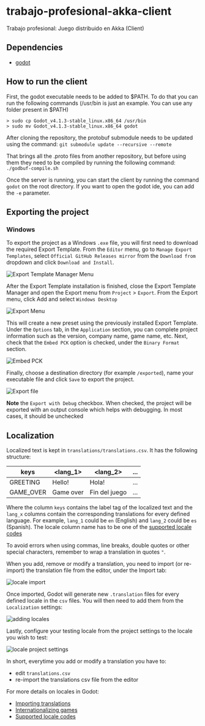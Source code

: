 # trabajo-profesional-akka-client
Trabajo profesional: Juego distribuido en Akka (Client)

## Dependencies

* [godot](https://godotengine.org/download/archive/4.1.3-stable/)

## How to run the client

First, the godot executable needs to be added to $PATH. To do that you can run the following commands (/usr/bin is just an example. You can use any folder present in $PATH)

  ```console
> sudo cp Godot_v4.1.3-stable_linux.x86_64 /usr/bin
> sudo mv Godot_v4.1.3-stable_linux.x86_64 godot
```

After cloning the repository, the protobuf submodule needs to be updated using the command:
`git submodule update --recursive --remote`

That brings all the .proto files from another repository, but before using them they need to be compiled by running the following command: `./godbuf-compile.sh`

Once the server is running, you can start the client by running the command `godot` on the root directory. If you want to open the godot ide, you can add the `-e` parameter.

## Exporting the project

### Windows

To export the project as a Windows `.exe` file, you will first need to download the required Export Template. 
From the `Editor` menu, go to `Manage Export Templates`, select `Official GitHub Releases mirror` from the `Download from` dropdown and click `Download and Install`.

![Export Template Manager Menu](docs/Godot_v4.2.1-stable_win64_03kHSVtMJj.png)

After the Export Template installation is finished, close the Export Template Manager and open the Export menu from `Project` > `Export`. From the Export menu, click Add and select `Windows Desktop`

![Export Menu](docs/Godot_v4.2.1-stable_win64_jn7nknKCvo.png)

This will create a new preset using the previously installed Export Template. 
Under the `Options` tab, in the `Application` section, you can complete project information such as the version, company name, game name, etc.
Next, check that the `Embed PCK` option is checked, under the `Binary Format` section.

![Embed PCK](docs/Godot_v4.2.1-stable_win64_S3QO2GvKky.png)

Finally, choose a destination directory (for example `/exported`), name your executable file and click `Save` to export the project. 

![Export file](docs/image.png)

**Note** the `Export with Debug` checkbox. When checked, the project will be exported with an output console which helps with debugging. In most cases, it should be unchecked


## Localization

Localized text is kept in `translations/translations.csv`. It has the following structure:


|keys|<lang_1>|<lang_2>|...|
| --- | --- | --- | --- |
|GREETING|Hello!|Hola!|...|
|GAME_OVER|Game over|Fin del juego|...|

Where the column `keys` contains the label tag of the localized text and the `lang_x` columns contain the 
corresponding translations for every defined language. For example, `lang_1` could be `en` (English) and `lang_2` could be `es` (Spanish). The locale column name has to be one of the [supported locale codes](https://docs.godotengine.org/en/stable/tutorials/i18n/locales.html)

To avoid errors when using commas, line breaks, double quotes or other special characters, remember to wrap a translation in quotes `"`.

When you add, remove or modify a translation, you need to import (or re-import) the translation file from the editor, under the Import tab:

![locale import](docs/locale-import.png)

Once imported, Godot will generate new `.translation` files for every defined locale in the `csv` files. You will then need to add them from the `Localization` settings:

![adding locales](docs/adding-locales.png)

Lastly, configure your testing locale from the project settings to the locale you wish to test:

![locale project settings](docs/locale-project-settings.png)


In short, everytime you add or modify a translation you have to:
- edit `translations.csv`
- re-import the translations csv file from the editor

For more details on locales in Godot:
- [Importing translations](https://docs.godotengine.org/en/stable/tutorials/assets_pipeline/importing_translations.html)
- [Internationalizing games](https://docs.godotengine.org/en/stable/tutorials/i18n/internationalizing_games.html)
- [Supported locale codes](https://docs.godotengine.org/en/stable/tutorials/i18n/locales.html)


